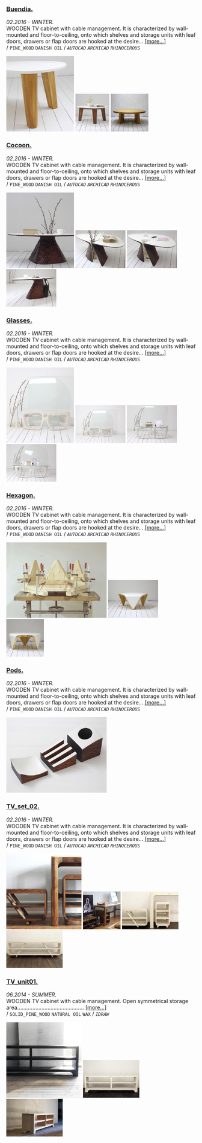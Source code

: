 
### [Buendia.](https://ewwgene.github.io/projects/Buendia) 
_02.2016 - WINTER._  
WOODEN TV cabinet with cable management. It is characterized by wall-mounted and floor-to-ceiling, onto which shelves and storage units with leaf doors, drawers or flap doors are hooked at the desire... [[more...]](https://ewwgene.github.io/projects/Buendia)  
/
`PINE_WOOD` `DANISH OIL` 
/
_`AUTOCAD`_ _`ARCHICAD`_ _`RHINOCEROUS`_ 

<a href="https://ewwgene.github.io/projects/Buendia"><img src="/projects/Buendia/000.jpg" height="200"></a> <a href="https://ewwgene.github.io/projects/Buendia"><img src="/projects/Buendia/001.jpg" height="100"></a> <a href="https://ewwgene.github.io/projects/Buendia"><img src="/projects/Buendia/002.jpg" height="100"></a> 

### [Cocoon.](https://ewwgene.github.io/projects/Cocoon) 
_02.2016 - WINTER._  
WOODEN TV cabinet with cable management. It is characterized by wall-mounted and floor-to-ceiling, onto which shelves and storage units with leaf doors, drawers or flap doors are hooked at the desire... [[more...]](https://ewwgene.github.io/projects/Cocoon)  
/
`PINE_WOOD` `DANISH OIL` 
/
_`AUTOCAD`_ _`ARCHICAD`_ _`RHINOCEROUS`_ 

<a href="https://ewwgene.github.io/projects/Cocoon"><img src="/projects/Cocoon/000.jpg" height="200"></a> <a href="https://ewwgene.github.io/projects/Cocoon"><img src="/projects/Cocoon/001.jpg" height="100"></a> <a href="https://ewwgene.github.io/projects/Cocoon"><img src="/projects/Cocoon/002.jpg" height="100"></a> <a href="https://ewwgene.github.io/projects/Cocoon"><img src="/projects/Cocoon/003.jpg" height="100"></a> 

### [Glasses.](https://ewwgene.github.io/projects/Glasses) 
_02.2016 - WINTER._  
WOODEN TV cabinet with cable management. It is characterized by wall-mounted and floor-to-ceiling, onto which shelves and storage units with leaf doors, drawers or flap doors are hooked at the desire... [[more...]](https://ewwgene.github.io/projects/Glasses)  
/
`PINE_WOOD` `DANISH OIL` 
/
_`AUTOCAD`_ _`ARCHICAD`_ _`RHINOCEROUS`_ 

<a href="https://ewwgene.github.io/projects/Glasses"><img src="/projects/Glasses/000.jpg" height="200"></a> <a href="https://ewwgene.github.io/projects/Glasses"><img src="/projects/Glasses/001.jpg" height="100"></a> <a href="https://ewwgene.github.io/projects/Glasses"><img src="/projects/Glasses/002.jpg" height="100"></a> <a href="https://ewwgene.github.io/projects/Glasses"><img src="/projects/Glasses/003.jpg" height="100"></a> 

### [Hexagon.](https://ewwgene.github.io/projects/Hexagon) 
_02.2016 - WINTER._  
WOODEN TV cabinet with cable management. It is characterized by wall-mounted and floor-to-ceiling, onto which shelves and storage units with leaf doors, drawers or flap doors are hooked at the desire... [[more...]](https://ewwgene.github.io/projects/Hexagon)  
/
`PINE_WOOD` `DANISH OIL` 
/
_`AUTOCAD`_ _`ARCHICAD`_ _`RHINOCEROUS`_ 

<a href="https://ewwgene.github.io/projects/Hexagon"><img src="/projects/Hexagon/000.jpg" height="200"></a> <a href="https://ewwgene.github.io/projects/Hexagon"><img src="/projects/Hexagon/001.jpg" height="100"></a> <a href="https://ewwgene.github.io/projects/Hexagon"><img src="/projects/Hexagon/009.jpg" height="100"></a> 

### [Pods.](https://ewwgene.github.io/projects/Pods) 
_02.2016 - WINTER._  
WOODEN TV cabinet with cable management. It is characterized by wall-mounted and floor-to-ceiling, onto which shelves and storage units with leaf doors, drawers or flap doors are hooked at the desire... [[more...]](https://ewwgene.github.io/projects/Pods)  
/
`PINE_WOOD` `DANISH OIL` 
/
_`AUTOCAD`_ _`ARCHICAD`_ _`RHINOCEROUS`_ 

<a href="https://ewwgene.github.io/projects/Pods"><img src="/projects/Pods/000.jpg" height="200"></a> 

### [TV_set_02.](https://ewwgene.github.io/projects/TV_set_02) 
_02.2016 - WINTER._  
WOODEN TV cabinet with cable management. It is characterized by wall-mounted and floor-to-ceiling, onto which shelves and storage units with leaf doors, drawers or flap doors are hooked at the desire... [[more...]](https://ewwgene.github.io/projects/TV_set_02)  
/
`PINE_WOOD` `DANISH OIL` 
/
_`AUTOCAD`_ _`ARCHICAD`_ _`RHINOCEROUS`_ 

<a href="https://ewwgene.github.io/projects/TV_set_02"><img src="/projects/TV_set_02/000.jpg" height="200"></a> <a href="https://ewwgene.github.io/projects/TV_set_02"><img src="/projects/TV_set_02/001.jpg" height="100"></a> <a href="https://ewwgene.github.io/projects/TV_set_02"><img src="/projects/TV_set_02/003.jpg" height="100"></a> <a href="https://ewwgene.github.io/projects/TV_set_02"><img src="/projects/TV_set_02/004.jpg" height="100"></a> 

### [TV_unit01.](https://ewwgene.github.io/projects/TV_unit01) 
_06.2014 - SUMMER._  
WOODEN TV cabinet with cable management. Open symmetrical storage area............................................ [[more...]](https://ewwgene.github.io/projects/TV_unit01)  
/
`SOLID_PINE_WOOD` `NATURAL OIL` `WAX` 
/
_`IDRAW`_ 

<a href="https://ewwgene.github.io/projects/TV_unit01"><img src="/projects/TV_unit01/000.jpg" height="200"></a> <a href="https://ewwgene.github.io/projects/TV_unit01"><img src="/projects/TV_unit01/002.jpg" height="100"></a> <a href="https://ewwgene.github.io/projects/TV_unit01"><img src="/projects/TV_unit01/003.jpg" height="100"></a> 
